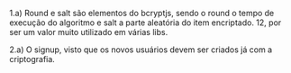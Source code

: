 1.a) Round e salt são elementos do bcryptjs, sendo o round o tempo de execução do algoritmo e salt a parte aleatória do item encriptado. 12, por ser um valor muito utilizado em várias libs.

2.a) O signup, visto que os novos usuários devem ser criados já com a criptografia.